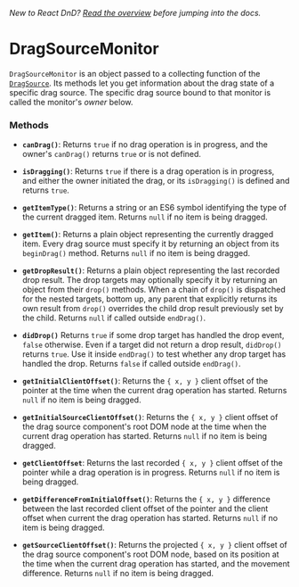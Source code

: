 *New to React DnD? [Read the overview](/docs-overview.html) before jumping into the docs.*

DragSourceMonitor
===================

`DragSourceMonitor` is an object passed to a collecting function of the [`DragSource`](/docs-drag-source.html). Its methods let you get information about the drag state of a specific drag source. The specific drag source bound to that monitor is called the monitor's *owner* below.

### Methods

* **`canDrag()`**: Returns `true` if no drag operation is in progress, and the owner's `canDrag()` returns `true` or is not defined.

* **`isDragging()`**: Returns `true` if there is a drag operation is in progress, and either the owner initiated the drag, or its `isDragging()` is defined and returns `true`.

* **`getItemType()`**: Returns a string or an ES6 symbol identifying the type of the current dragged item. Returns `null` if no item is being dragged.

* **`getItem()`**: Returns a plain object representing the currently dragged item. Every drag source must specify it by returning an object from its `beginDrag()` method. Returns `null` if no item is being dragged.

* **`getDropResult()`**: Returns a plain object representing the last recorded drop result. The drop targets may optionally specify it by returning an object from their `drop()` methods. When a chain of `drop()` is dispatched for the nested targets, bottom up, any parent that explicitly returns its own result from `drop()` overrides the child drop result previously set by the child. Returns `null` if called outside `endDrag()`.

* **`didDrop()`** Returns `true` if some drop target has handled the drop event, `false` otherwise. Even if a target did not return a drop result, `didDrop()` returns `true`. Use it inside `endDrag()` to test whether any drop target has handled the drop. Returns `false` if called outside `endDrag()`.

* **`getInitialClientOffset()`**: Returns the `{ x, y }` client offset of the pointer at the time when the current drag operation has started. Returns `null` if no item is being dragged.

* **`getInitialSourceClientOffset()`**: Returns the `{ x, y }` client offset of the drag source component's root DOM node at the time when the current drag operation has started. Returns `null` if no item is being dragged.

* **`getClientOffset`**: Returns the last recorded `{ x, y }` client offset of the pointer while a drag operation is in progress. Returns `null` if no item is being dragged.

* **`getDifferenceFromInitialOffset()`**: Returns the `{ x, y }` difference between the last recorded client offset of the pointer and the client offset when current the drag operation has started. Returns `null` if no item is being dragged.

* **`getSourceClientOffset()`**: Returns the projected `{ x, y }` client offset of the drag source component's root DOM node, based on its position at the time when the current drag operation has started, and the movement difference. Returns `null` if no item is being dragged.